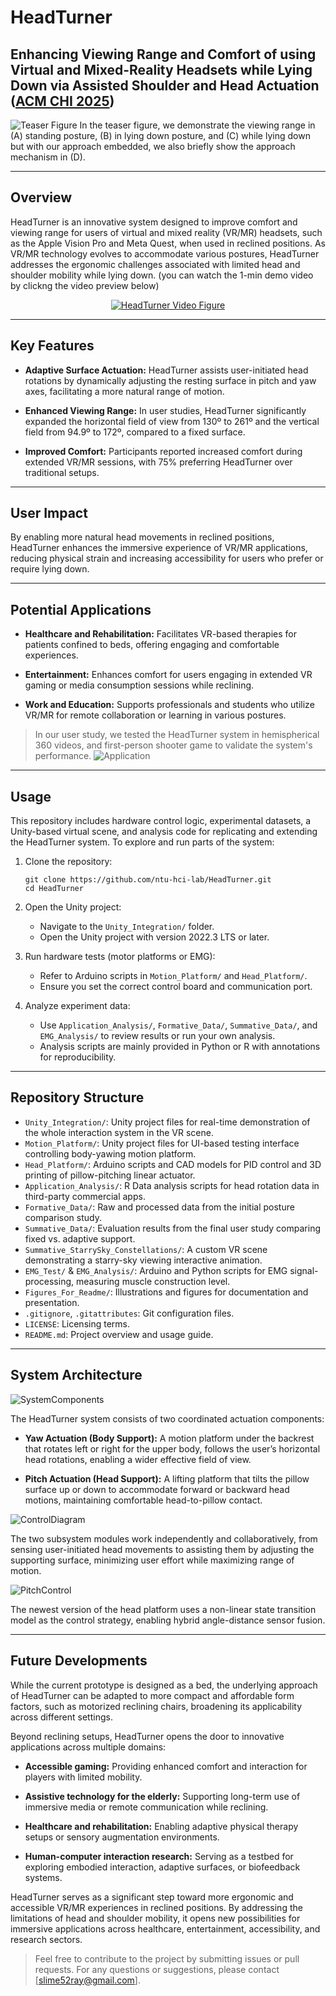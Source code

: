 # HeadTurner
## Enhancing Viewing Range and Comfort of using Virtual and Mixed-Reality Headsets while Lying Down via Assisted Shoulder and Head Actuation ([ACM CHI 2025](https://dl.acm.org/doi/10.1145/3706598.3714214#fn1))

![Teaser Figure](./Figures_For_Readme/HeroImage.png)
In the teaser figure, we demonstrate the viewing range in (A) standing posture, (B) in lying down posture, and (C) while lying down but with our approach embedded, we also briefly show the approach mechanism in (D).

---
## Overview
HeadTurner is an innovative system designed to improve comfort and viewing range for users of virtual and mixed reality (VR/MR) headsets, such as the Apple Vision Pro and Meta Quest, when used in reclined positions. As VR/MR technology evolves to accommodate various postures, HeadTurner addresses the ergonomic challenges associated with limited head and shoulder mobility while lying down. (you can watch the 1-min demo video by clickng the video preview below)
<p align="center">
  <a href="https://www.youtube.com/watch?v=xwc27_D9JpM">
    <img src="./Figures_For_Readme/Ending.gif" alt="HeadTurner Video Figure"/>
  </a>
</p>

---
## Key Features
* **Adaptive Surface Actuation:** HeadTurner assists user-initiated head rotations by dynamically adjusting the resting surface in pitch and yaw axes, facilitating a more natural range of motion.​

* **Enhanced Viewing Range:** In user studies, HeadTurner significantly expanded the horizontal field of view from 130º to 261º and the vertical field from 94.9º to 172º, compared to a fixed surface.​

* **Improved Comfort:** Participants reported increased comfort during extended VR/MR sessions, with 75% preferring HeadTurner over traditional setups.

---
## User Impact
By enabling more natural head movements in reclined positions, HeadTurner enhances the immersive experience of VR/MR applications, reducing physical strain and increasing accessibility for users who prefer or require lying down.

---
## Potential Applications
* **Healthcare and Rehabilitation:** Facilitates VR-based therapies for patients confined to beds, offering engaging and comfortable experiences.​

* **Entertainment:** Enhances comfort for users engaging in extended VR gaming or media consumption sessions while reclining.​

* **Work and Education:** Supports professionals and students who utilize VR/MR for remote collaboration or learning in various postures.

> In our user study, we tested the HeadTurner system in hemispherical 360 videos, and first-person shooter game to validate the system's performance. 
![Application](./Figures_For_Readme/Application.png)

---
## Usage

This repository includes hardware control logic, experimental datasets, a Unity-based virtual scene, and analysis code for replicating and extending the HeadTurner system. To explore and run parts of the system:

1. Clone the repository:
    ```
    git clone https://github.com/ntu-hci-lab/HeadTurner.git  
    cd HeadTurner
    ```
2. Open the Unity project:

    - Navigate to the `Unity_Integration/` folder.  
    - Open the Unity project with version 2022.3 LTS or later.

3. Run hardware tests (motor platforms or EMG):

    - Refer to Arduino scripts in `Motion_Platform/` and `Head_Platform/`.  
    - Ensure you set the correct control board and communication port.

4. Analyze experiment data:

    - Use `Application_Analysis/`, `Formative_Data/`, `Summative_Data/`, and `EMG_Analysis/` to review results or run your own analysis.  
    - Analysis scripts are mainly provided in Python or R with annotations for reproducibility.

---
## Repository Structure

- `Unity_Integration/`: Unity project files for real-time demonstration of the whole interaction system in the VR scene.  
- `Motion_Platform/`: Unity project files for UI-based testing interface controlling body-yawing motion platform.  
- `Head_Platform/`: Arduino scripts and CAD models for PID control and 3D printing of pillow-pitching linear actuator.  
- `Application_Analysis/`: R Data analysis scripts for head rotation data in third-party commercial apps.  
- `Formative_Data/`: Raw and processed data from the initial posture comparison study.  
- `Summative_Data/`: Evaluation results from the final user study comparing fixed vs. adaptive support.  
- `Summative_StarrySky_Constellations/`: A custom VR scene demonstrating a starry-sky viewing interactive animation.  
- `EMG_Test/` & `EMG_Analysis/`: Arduino and Python scripts for EMG signal-processing, measuring muscle construction level.  
- `Figures_For_Readme/`: Illustrations and figures for documentation and presentation.  
- `.gitignore`, `.gitattributes`: Git configuration files.  
- `LICENSE`: Licensing terms.  
- `README.md`: Project overview and usage guide.

---
## System Architecture
![SystemComponents](./Figures_For_Readme/SystemArchitecture.png)

The HeadTurner system consists of two coordinated actuation components:

- **Yaw Actuation (Body Support):** A motion platform under the backrest that rotates left or right for the upper body, follows the user’s horizontal head rotations, enabling a wider effective field of view.

- **Pitch Actuation (Head Support):** A lifting platform that tilts the pillow surface up or down to accommodate forward or backward head motions, maintaining comfortable head-to-pillow contact.

![ControlDiagram](./Figures_For_Readme/ControlDiagram.png)

The two subsystem modules work independently and collaboratively, from sensing user-initiated head movements to assisting them by adjusting the supporting surface, minimizing user effort while maximizing range of motion.

![PitchControl](./Figures_For_Readme/PitchControl.png)

The newest version of the head platform uses a non-linear state transition model as the control strategy, enabling hybrid angle-distance sensor fusion.

---
## Future Developments
While the current prototype is designed as a bed, the underlying approach of HeadTurner can be adapted to more compact and affordable form factors, such as motorized reclining chairs, broadening its applicability across different settings.

Beyond reclining setups, HeadTurner opens the door to innovative applications across multiple domains:

- **Accessible gaming:** Providing enhanced comfort and interaction for players with limited mobility.

- **Assistive technology for the elderly:** Supporting long-term use of immersive media or remote communication while reclining.

- **Healthcare and rehabilitation:** Enabling adaptive physical therapy setups or sensory augmentation environments.

- **Human-computer interaction research:** Serving as a testbed for exploring embodied interaction, adaptive surfaces, or biofeedback systems.

HeadTurner serves as a significant step toward more ergonomic and accessible VR/MR experiences in reclined positions. By addressing the limitations of head and shoulder mobility, it opens new possibilities for immersive applications across healthcare, entertainment, accessibility, and research sectors.

> Feel free to contribute to the project by submitting issues or pull requests. For any questions or suggestions, please contact [slime52ray@gmail.com].
